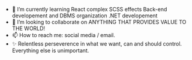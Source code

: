 - 🌱 I’m currently learning
      React
      complex SCSS effects
      Back-end developement and DBMS organization
      .NET developement
- 💞️ I’m looking to collaborate on ANYTHING THAT PROVIDES VALUE TO THE WORLD!
- 📫 How to reach me: social media / email.
- ✨ Relentless perseverence in what we want, can and should control. Everything else is unimportant.

<!---
MateiDumitrescu1/MateiDumitrescu1 is a ✨ special ✨ repository because its `README.md` (this file) appears on your GitHub profile.
You can click the Preview link to take a look at your changes.
--->
